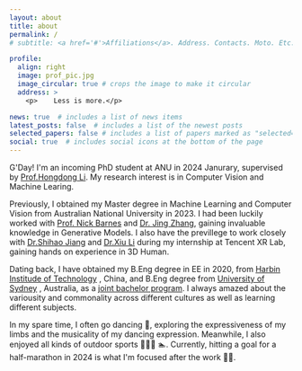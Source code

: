 ```yaml
---
layout: about
title: about
permalink: /
# subtitle: <a href='#'>Affiliations</a>. Address. Contacts. Moto. Etc.

profile:
  align: right
  image: prof_pic.jpg
  image_circular: true # crops the image to make it circular
  address: >
    <p>    Less is more.</p>

news: true  # includes a list of news items
latest_posts: false  # includes a list of the newest posts
selected_papers: false # includes a list of papers marked as "selected={true}"
social: true  # includes social icons at the bottom of the page
---
```


G'Day! I'm an incoming PhD student at ANU in 2024 Janurary, supervised by [Prof.Hongdong Li](https://users.cecs.anu.edu.au/~hongdong/). My research interest is in Computer Vision and Machine Learing.

Previously, I obtained my Master degree in Machine Learning and Computer Vision from Australian National University in 2023. I had been luckily worked with [Prof. Nick Barnes](http://users.cecs.anu.edu.au/~nmb/) and [Dr. Jing Zhang](https://jingzhang617.github.io/), gaining invaluable knowledge in Generative Models.  I also have the previllege to work closely with [Dr.Shihao Jiang](https://zacjiang.github.io/) and [Dr.Xiu Li](https://lixiulive.com/) during my internship at Tencent XR Lab, gaining hands on experience in 3D Human.

Dating back, I have obtained my B.Eng degree in EE in 2020, from [Harbin Institude of Technology](http://hitee.hit.edu.cn/) , China, and B.Eng degree from [University of Sydney](https://www.sydney.edu.au/engineering/schools/school-of-electrical-and-information-engineering.html) , Australia, as a [joint bachelor program](https://www.crs.jsj.edu.cn/aproval/detail/436). I always amazed about the variousity and commonality across different cultures as well as learning different subjects.

In my spare time, I often go dancing :dancer:, exploring the expressiveness of my limbs and the musicality of my dancing expression. Meanwhile, I also enjoyed all kinds of outdoor sports :climbing_woman::tennis:	:swimmer:. Currently, hitting a goal for a half-marathon in 2024 is what I'm focused after the work :running_woman:.

<!-- G'Day! I'm a graduate student from Master of [Machine Learning and Computer Vision @ Australian National University](https://cecc.anu.edu.au/) in the great bushy city, Canberra Australia. 

I have been luckily finishing my master thesis under the superivison by [Prof. Nick Barnes](http://users.cecs.anu.edu.au/~nmb/) and [Dr. Jing Zhang](https://jingzhang617.github.io/), gaining invaluable knowledge in Generative Models.  I also have the previllege to work closely with [Prof.Hongdong Li](http://users.cecs.anu.edu.au/~hongdong/), [Dr.Shihao Jiang](https://zacjiang.github.io/) and [Dr.Xiu Li](https://lixiulive.com/) during my internship at Tencent XR Lab, gaining hands on experience in the research topic of Human Motion Generation in 3D.

Before joining ANU, I have obtained my B.Eng degree from [School of Eectrical Engineering and Automation @ Harbin Institude of Technology](http://hitee.hit.edu.cn/) , China, and B.Eng degree from [School of Electrical and Information Engineering @ University of Sydney](https://www.sydney.edu.au/engineering/schools/school-of-electrical-and-information-engineering.html) , Australia, as a [joint bachelor program](https://www.crs.jsj.edu.cn/aproval/detail/436). -->

<!-- Write your biography here. Tell the world about yourself. Link to your favorite [subreddit](http://reddit.com). You can put a picture in, too. The code is already in, just name your picture `prof_pic.jpg` and put it in the `img/` folder.

Put your address / P.O. box / other info right below your picture. You can also disable any of these elements by editing `profile` property of the YAML header of your `_pages/about.md`. Edit `_bibliography/papers.bib` and Jekyll will render your [publications page](/al-folio/publications/) automatically.

Link to your social media connections, too. This theme is set up to use [Font Awesome icons](http://fortawesome.github.io/Font-Awesome/) and [Academicons](https://jpswalsh.github.io/academicons/), like the ones below. Add your Facebook, Twitter, LinkedIn, Google Scholar, or just disable all of them. -->
